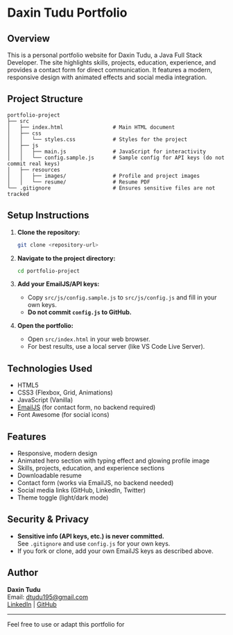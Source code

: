 # Daxin Tudu Portfolio

## Overview
This is a personal portfolio website for Daxin Tudu, a Java Full Stack Developer. The site highlights skills, projects, education, experience, and provides a contact form for direct communication. It features a modern, responsive design with animated effects and social media integration.

## Project Structure
```
portfolio-project
├── src
│   ├── index.html                # Main HTML document
│   ├── css
│   │   └── styles.css            # Styles for the project
│   ├── js
│   │   ├── main.js               # JavaScript for interactivity
│   │   └── config.sample.js      # Sample config for API keys (do not commit real keys)
│   ├── resources
│   │   ├── images/               # Profile and project images
│   │   └── resume/               # Resume PDF
└── .gitignore                    # Ensures sensitive files are not tracked
```

## Setup Instructions

1. **Clone the repository:**
   ```sh
   git clone <repository-url>
   ```
2. **Navigate to the project directory:**
   ```sh
   cd portfolio-project
   ```
3. **Add your EmailJS/API keys:**
   - Copy `src/js/config.sample.js` to `src/js/config.js` and fill in your own keys.
   - **Do not commit `config.js` to GitHub.**

4. **Open the portfolio:**
   - Open `src/index.html` in your web browser.
   - For best results, use a local server (like VS Code Live Server).

## Technologies Used
- HTML5
- CSS3 (Flexbox, Grid, Animations)
- JavaScript (Vanilla)
- [EmailJS](https://www.emailjs.com/) (for contact form, no backend required)
- Font Awesome (for social icons)

## Features
- Responsive, modern design
- Animated hero section with typing effect and glowing profile image
- Skills, projects, education, and experience sections
- Downloadable resume
- Contact form (works via EmailJS, no backend needed)
- Social media links (GitHub, LinkedIn, Twitter)
- Theme toggle (light/dark mode)

## Security & Privacy
- **Sensitive info (API keys, etc.) is never committed.**  
  See `.gitignore` and use `config.js` for your own keys.
- If you fork or clone, add your own EmailJS keys as described above.

## Author
**Daxin Tudu**  
Email: dtudu195@gmail.com  
[LinkedIn](https://www.linkedin.com/in/dakhin-tudu-b3550821b/) | [GitHub](https://github.com/DakhinTudu)

---
Feel free to use or adapt this portfolio for
